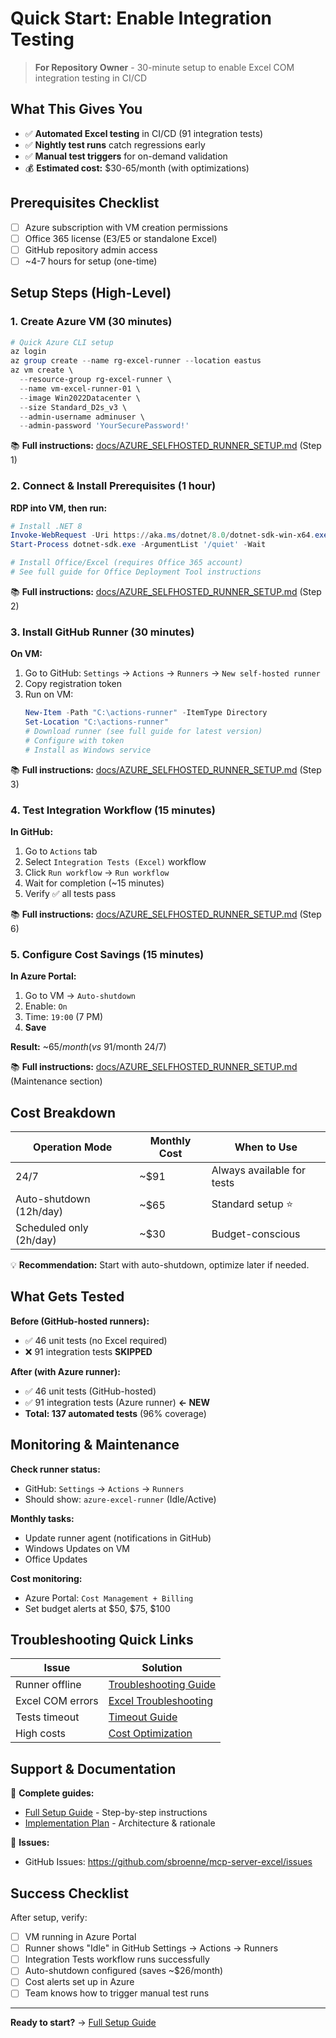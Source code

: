 # Quick Start: Enable Integration Testing

> **For Repository Owner** - 30-minute setup to enable Excel COM integration testing in CI/CD

## What This Gives You

- ✅ **Automated Excel testing** in CI/CD (91 integration tests)
- ✅ **Nightly test runs** catch regressions early
- ✅ **Manual test triggers** for on-demand validation
- 💰 **Estimated cost:** $30-65/month (with optimizations)

## Prerequisites Checklist

- [ ] Azure subscription with VM creation permissions
- [ ] Office 365 license (E3/E5 or standalone Excel)
- [ ] GitHub repository admin access
- [ ] ~4-7 hours for setup (one-time)

## Setup Steps (High-Level)

### 1. Create Azure VM (30 minutes)
```powershell
# Quick Azure CLI setup
az login
az group create --name rg-excel-runner --location eastus
az vm create \
  --resource-group rg-excel-runner \
  --name vm-excel-runner-01 \
  --image Win2022Datacenter \
  --size Standard_D2s_v3 \
  --admin-username adminuser \
  --admin-password 'YourSecurePassword!'
```

📚 **Full instructions:** [docs/AZURE_SELFHOSTED_RUNNER_SETUP.md](AZURE_SELFHOSTED_RUNNER_SETUP.md) (Step 1)

### 2. Connect & Install Prerequisites (1 hour)

**RDP into VM, then run:**
```powershell
# Install .NET 8
Invoke-WebRequest -Uri https://aka.ms/dotnet/8.0/dotnet-sdk-win-x64.exe -OutFile dotnet-sdk.exe
Start-Process dotnet-sdk.exe -ArgumentList '/quiet' -Wait

# Install Office/Excel (requires Office 365 account)
# See full guide for Office Deployment Tool instructions
```

📚 **Full instructions:** [docs/AZURE_SELFHOSTED_RUNNER_SETUP.md](AZURE_SELFHOSTED_RUNNER_SETUP.md) (Step 2)

### 3. Install GitHub Runner (30 minutes)

**On VM:**
1. Go to GitHub: `Settings` → `Actions` → `Runners` → `New self-hosted runner`
2. Copy registration token
3. Run on VM:
   ```powershell
   New-Item -Path "C:\actions-runner" -ItemType Directory
   Set-Location "C:\actions-runner"
   # Download runner (see full guide for latest version)
   # Configure with token
   # Install as Windows service
   ```

📚 **Full instructions:** [docs/AZURE_SELFHOSTED_RUNNER_SETUP.md](AZURE_SELFHOSTED_RUNNER_SETUP.md) (Step 3)

### 4. Test Integration Workflow (15 minutes)

**In GitHub:**
1. Go to `Actions` tab
2. Select `Integration Tests (Excel)` workflow
3. Click `Run workflow` → `Run workflow`
4. Wait for completion (~15 minutes)
5. Verify ✅ all tests pass

📚 **Full instructions:** [docs/AZURE_SELFHOSTED_RUNNER_SETUP.md](AZURE_SELFHOSTED_RUNNER_SETUP.md) (Step 6)

### 5. Configure Cost Savings (15 minutes)

**In Azure Portal:**
1. Go to VM → `Auto-shutdown`
2. Enable: `On`
3. Time: `19:00` (7 PM)
4. **Save**

**Result:** ~$65/month (vs ~$91/month 24/7)

📚 **Full instructions:** [docs/AZURE_SELFHOSTED_RUNNER_SETUP.md](AZURE_SELFHOSTED_RUNNER_SETUP.md) (Maintenance section)

## Cost Breakdown

| Operation Mode | Monthly Cost | When to Use |
|----------------|--------------|-------------|
| 24/7 | ~$91 | Always available for tests |
| Auto-shutdown (12h/day) | ~$65 | Standard setup ⭐ |
| Scheduled only (2h/day) | ~$30 | Budget-conscious |

💡 **Recommendation:** Start with auto-shutdown, optimize later if needed.

## What Gets Tested

**Before (GitHub-hosted runners):**
- ✅ 46 unit tests (no Excel required)
- ❌ 91 integration tests **SKIPPED**

**After (with Azure runner):**
- ✅ 46 unit tests (GitHub-hosted)
- ✅ 91 integration tests (Azure runner) **← NEW**
- **Total: 137 automated tests** (96% coverage)

## Monitoring & Maintenance

**Check runner status:**
- GitHub: `Settings` → `Actions` → `Runners`
- Should show: `azure-excel-runner` (Idle/Active)

**Monthly tasks:**
- Update runner agent (notifications in GitHub)
- Windows Updates on VM
- Office Updates

**Cost monitoring:**
- Azure Portal: `Cost Management + Billing`
- Set budget alerts at $50, $75, $100

## Troubleshooting Quick Links

| Issue | Solution |
|-------|----------|
| Runner offline | [Troubleshooting Guide](AZURE_SELFHOSTED_RUNNER_SETUP.md#runner-shows-offline) |
| Excel COM errors | [Excel Troubleshooting](AZURE_SELFHOSTED_RUNNER_SETUP.md#excel-com-errors-in-tests) |
| Tests timeout | [Timeout Guide](AZURE_SELFHOSTED_RUNNER_SETUP.md#tests-timeout) |
| High costs | [Cost Optimization](AZURE_SELFHOSTED_RUNNER_SETUP.md#cost-optimization-strategies) |

## Support & Documentation

📖 **Complete guides:**
- [Full Setup Guide](AZURE_SELFHOSTED_RUNNER_SETUP.md) - Step-by-step instructions
- [Implementation Plan](TESTING_COVERAGE_IMPLEMENTATION_PLAN.md) - Architecture & rationale

🐛 **Issues:**
- GitHub Issues: https://github.com/sbroenne/mcp-server-excel/issues

## Success Checklist

After setup, verify:

- [ ] VM running in Azure Portal
- [ ] Runner shows "Idle" in GitHub Settings → Actions → Runners
- [ ] Integration Tests workflow runs successfully
- [ ] Auto-shutdown configured (saves ~$26/month)
- [ ] Cost alerts set up in Azure
- [ ] Team knows how to trigger manual test runs

---

**Ready to start?** → [Full Setup Guide](AZURE_SELFHOSTED_RUNNER_SETUP.md)
